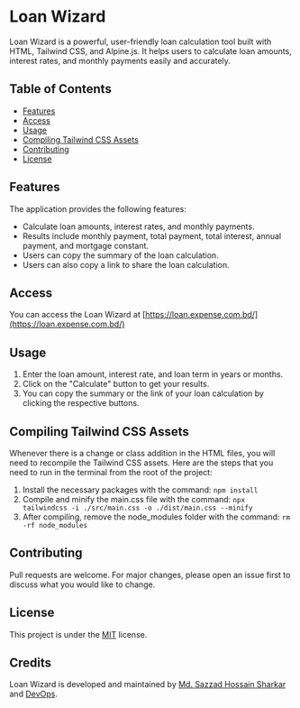 # Loan Wizard

Loan Wizard is a powerful, user-friendly loan calculation tool built with HTML, Tailwind CSS, and Alpine.js. It helps users to calculate loan amounts, interest rates, and monthly payments easily and accurately.

## Table of Contents

- [Features](#features)
- [Access](#access)
- [Usage](#usage)
- [Compiling Tailwind CSS Assets](#compiling-tailwind-css-assets)
- [Contributing](#contributing)
- [License](#license)

## Features

The application provides the following features:

- Calculate loan amounts, interest rates, and monthly payments.
- Results include monthly payment, total payment, total interest, annual payment, and mortgage constant.
- Users can copy the summary of the loan calculation.
- Users can also copy a link to share the loan calculation.

## Access

You can access the Loan Wizard at [https://loan.expense.com.bd/](https://loan.expense.com.bd/)

## Usage

1. Enter the loan amount, interest rate, and loan term in years or months.
2. Click on the "Calculate" button to get your results.
3. You can copy the summary or the link of your loan calculation by clicking the respective buttons.

## Compiling Tailwind CSS Assets

Whenever there is a change or class addition in the HTML files, you will need to recompile the Tailwind CSS assets. Here are the steps that you need to run in the terminal from the root of the project:

1. Install the necessary packages with the command: `npm install`
2. Compile and minify the main.css file with the command: `npx tailwindcss -i ./src/main.css -o ./dist/main.css --minify`
3. After compiling, remove the node_modules folder with the command: `rm -rf node_modules`

## Contributing

Pull requests are welcome. For major changes, please open an issue first to discuss what you would like to change.

## License

This project is under the [MIT](https://choosealicense.com/licenses/mit/) license.

## Credits

Loan Wizard is developed and maintained by [Md. Sazzad Hossain Sharkar](https://github.com/SHSharkar) and [DevOps](https://devops.com.bd).
